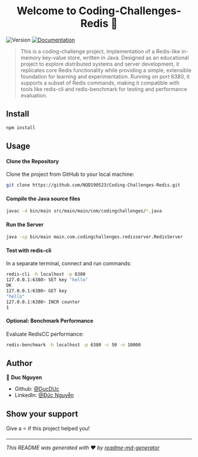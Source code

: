 <h1 align="center">Welcome to Coding-Challenges-Redis 👋</h1>
<p>
  <img alt="Version" src="https://img.shields.io/badge/version-1.0.0-blue.svg?cacheSeconds=2592000" />
  <a href="https://docs.google.com/document/d/1R8__7EFc0nS__trKjRQgYETu2VLCDJP8n4DXrxag72M/edit?usp=sharing" target="_blank">
    <img alt="Documentation" src="https://img.shields.io/badge/documentation-yes-brightgreen.svg" />
  </a>
</p>

> This is a coding-challenge project, implementation of a Redis-like in-memory key-value store, written in Java. Designed as an educational project to explore distributed systems and server development, it replicates core Redis functionality while providing a simple, extensible foundation for learning and experimentation. Running on port 6380, it supports a subset of Redis commands, making it compatible with tools like redis-cli and redis-benchmark for testing and performance evaluation.

## Install

```sh
npm install
```

## Usage

#### Clone the Repository
Clone the project from GitHub to your local machine:
```sh
git clone https://github.com/NQD190523/Coding-Challenges-Redis.git 
```
#### Compile the Java source files
```sh
javac -d bin/main src/main/main/com/codingchallenges/*.java 
```
#### Run the Server
```sh
java -cp bin/main main.com.codingchallenges.redisserver.RedisServer
```
#### Test with redis-cli
In a separate terminal, connect and run commands:
```sh
redis-cli -h localhost -p 6380
127.0.0.1:6380> SET key "hello"
OK
127.0.0.1:6380> GET key
"hello"
127.0.0.1:6380> INCR counter
1
```
#### Optional: Benchmark Performance
Evaluate RedisCC performance:
```sh
redis-benchmark -h localhost -p 6380 -c 50 -n 10000
```

## Author

👤 **Duc Nguyen**

* Github: [@DucDUc](https://github.com/NQD190523)
* LinkedIn: [@Đức Nguyễn](https://www.linkedin.com/in/ducduc/)

## Show your support

Give a ⭐️ if this project helped you!

***
_This README was generated with ❤️ by [readme-md-generator](https://github.com/kefranabg/readme-md-generator)_
